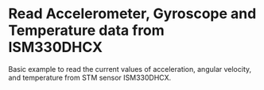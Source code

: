Read Accelerometer, Gyroscope and Temperature data from ISM330DHCX
==================================================================

Basic example to read the current values of acceleration, angular velocity, and temperature from STM sensor ISM330DHCX.